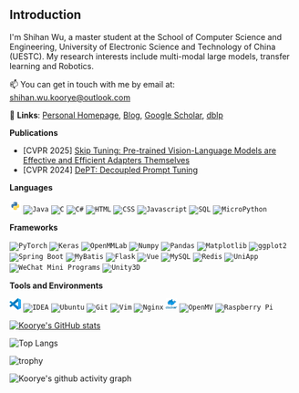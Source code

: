 ## Introduction

I'm Shihan Wu, a master student at the School of Computer Science and Engineering, University of Electronic Science and Technology of China (UESTC). My research interests include multi-modal large models, transfer learning and Robotics.

📫 You can get in touch with me by email at: [shihan.wu.koorye@outlook.com](mailto:shihan.wu.koorye@outlook.com)

🔗 **Links**:
[Personal Homepage](https://Koorye.github.io/),
[Blog](https://Koorye.github.io/blog),
[Google Scholar](https://scholar.google.com/citations?hl=en&user=7VCaV5EAAAAJ),
[dblp](https://dblp.org/pid/132/9517-1.html)

**Publications**
- \[CVPR 2025\] [Skip Tuning: Pre-trained Vision-Language Models are Effective and Efficient Adapters Themselves](https://github.com/Koorye/SkipTuning)
- \[CVPR 2024\] [DePT: Decoupled Prompt Tuning]()

**Languages**

<code><img height="20" src="https://raw.githubusercontent.com/github/explore/80688e429a7d4ef2fca1e82350fe8e3517d3494d/topics/python/python.png" alt="Python" title="Python"></code>
<code><img height="20" src="https://img.icons8.com/color/48/000000/java-coffee-cup-logo--v1.png" alt="Java" title="Java"></code>
<code><img height="20" src="https://img.icons8.com/?size=100&id=eMdBqh1N9IWw&format=png&color=000000" alt="C" title="C"></code>
<code><img height="20" src="https://img.icons8.com/?size=100&id=45490&format=png&color=000000" alt="C#" title="C#"></code>
<code><img height="20" src="https://img.icons8.com/color/48/000000/html-5--v1.png" alt="HTML" title="HTML"></code>
<code><img height="20" src="https://img.icons8.com/dusk/64/000000/css3.png" alt="CSS" title="CSS"></code>
<code><img height="20" src="https://img.icons8.com/dusk/64/000000/javascript-logo.png" alt="Javascript" title="Javascript"></code>
<code><img height="20" src="https://img.icons8.com/external-soft-fill-juicy-fish/60/000000/external-sql-coding-and-development-soft-fill-soft-fill-juicy-fish.png" alt="SQL" title="SQL"></code>
<code><img height="20" src="https://upload.wikimedia.org/wikipedia/commons/4/4e/Micropython-logo.svg" alt="MicroPython" title="MicroPython"></code>

**Frameworks**

<code><img height="20" src="https://img.icons8.com/?size=100&id=jH4BpkMnRrU5&format=png&color=000000" alt="PyTorch" title="PyTorch"></code>
<code><img height="20" src="https://img.icons8.com/?size=100&id=dXPwVQPCXRrV&format=png&color=000000" alt="Keras" title="Keras"></code>
<code><img height="20" src="https://avatars.githubusercontent.com/u/10245193?s=200&v=4" alt="OpenMMLab" title="OpenMMLab"></code>
<code><img height="20" src="https://img.icons8.com/?size=100&id=aR9CXyMagKIS&format=png&color=000000" alt="Numpy" title="Numpy"></code>
<code><img height="20" src="https://img.icons8.com/?size=100&id=xSkewUSqtErH&format=png&color=000000" alt="Pandas" title="Pandas"></code>
<code><img height="20" src="https://matplotlib.org/stable/_images/sphx_glr_logos2_001_2_00x.png" alt="Matplotlib" title="Matplotlib"></code>
<code><img height="20" src="https://ggplot2.tidyverse.org/logo.png" alt="ggplot2" title="ggplot2"></code>
<code><img height="20" src="https://img.icons8.com/?size=100&id=90519&format=png&color=000000" alt="Spring Boot" title="Spring Boot"></code>
<code><img height="20" src="https://img.icons8.com/?size=100&id=90519&format=png&color=000000" alt="MyBatis" title="MyBatis"></code>
<code><img height="20" src="https://img.icons8.com/?size=100&id=hCWb1IvpcBZ0&format=png&color=000000" alt="Flask" title="Flask"></code>
<code><img height="20" src="https://img.icons8.com/?size=100&id=rY6agKizO9eb&format=png&color=000000" alt="Vue" title="Vue"></code>
<code><img height="20" src="https://img.icons8.com/?size=100&id=11572&format=png&color=000000" alt="MySQL" title="MySQL"></code>
<code><img height="20" src="https://img.icons8.com/?size=100&id=pHS3eRpynIRQ&format=png&color=000000" alt="Redis" title="Redis"></code>
<code><img height="20" src="https://native-res.dcloud.net.cn/images/uniapp/icons/def-android.png" alt="UniApp" title="UniApp"></code>
<code><img height="20" src="https://img.icons8.com/?size=100&id=19977&format=png&color=000000" alt="WeChat Mini Programs" title="WeChat Mini Programs"></code>
<code><img height="20" src="https://img.icons8.com/?size=100&id=39848&format=png&color=000000" alt="Unity3D" title="Unity3D"></code>

**Tools and Environments**

<code><img height="20" src="https://raw.githubusercontent.com/github/explore/80688e429a7d4ef2fca1e82350fe8e3517d3494d/topics/visual-studio-code/visual-studio-code.png" alt="VSCode" title="VSCode"></code>
<code><img height="20" src="https://img.icons8.com/color/48/000000/intellij-idea.png" alt="IDEA" title="IDEA"></code>
<code><img height="20" src="https://img.icons8.com/?size=100&id=63208&format=png&color=000000" alt="Ubuntu" title="Ubuntu"></code>
<code><img height="20" src="https://img.icons8.com/?size=100&id=20906&format=png&color=000000" alt="Git" title="Git"></code>
<code><img height="20" src="https://img.icons8.com/?size=100&id=uA8wS3ocqih0&format=png&color=000000" alt="Vim" title="Vim"></code>
<code><img height="20" src="https://img.icons8.com/?size=100&id=t2x6DtCn5Zzx&format=png&color=000000" alt="Nginx" title="Nginx"></code>
<code><img height="20" src="https://raw.githubusercontent.com/github/explore/80688e429a7d4ef2fca1e82350fe8e3517d3494d/topics/docker/docker.png" alt="Docker" title="Docker"></code>
<code><img height="20" src="https://openmv.io/cdn/shop/files/openmv96x96_32x32.png?v=1702327013" alt="OpenMV" title="OpenMV"></code>
<code><img height="20" src="https://img.icons8.com/?size=100&id=13443&format=png&color=000000" alt="Raspberry Pi" title="Raspberry Pi"></code>

[![Koorye's GitHub stats](https://github-readme-stats.vercel.app/api?username=Koorye)](https://github.com/anuraghazra/github-readme-stats)

![Top Langs](https://github-readme-stats.vercel.app/api/top-langs/?username=Koorye)

![trophy](https://github-profile-trophy.vercel.app/?username=Koorye)

![Koorye's github activity graph](https://github-readme-activity-graph.vercel.app/graph?username=Koorye)

